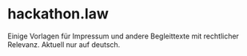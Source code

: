 # hackathon.law
Einige Vorlagen für Impressum und andere Begleittexte mit rechtlicher Relevanz. Aktuell nur auf deutsch.
